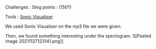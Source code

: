 Challenges :  Steg
points : (150?)

Tools : [Sonic Visualiser](https://www.sonicvisualiser.org/)

We used Sonic Visualiser on the mp3 file we were given.

Then, we found something interesting under the spectogram.
![[Pasted image 20211127123141.png]]
